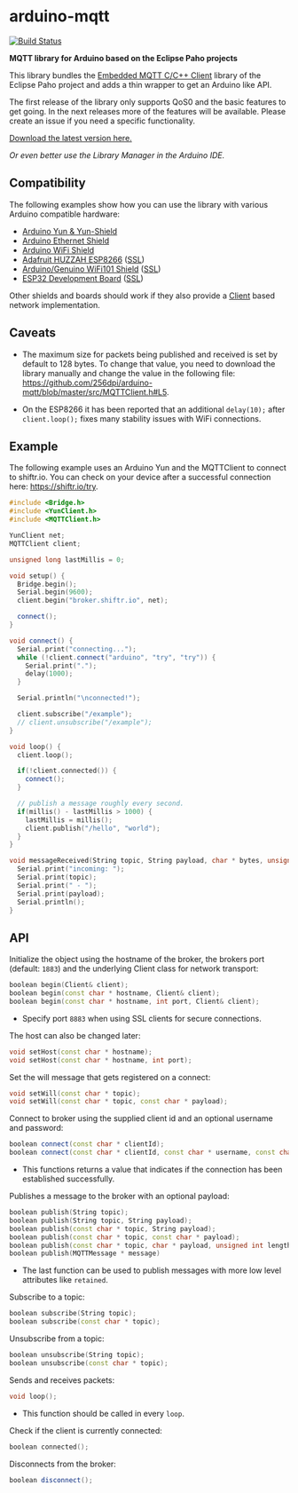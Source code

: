# arduino-mqtt

[![Build Status](https://travis-ci.org/256dpi/arduino-mqtt.svg?branch=master)](https://travis-ci.org/256dpi/arduino-mqtt)

**MQTT library for Arduino based on the Eclipse Paho projects**

This library bundles the [Embedded MQTT C/C++ Client](https://eclipse.org/paho/clients/c/embedded/) library of the Eclipse Paho project and adds a thin wrapper to get an Arduino like API.

The first release of the library only supports QoS0 and the basic features to get going. In the next releases more of the features will be available. Please create an issue if you need a specific functionality.

[Download the latest version here.](https://github.com/256dpi/arduino-mqtt/releases)

*Or even better use the Library Manager in the Arduino IDE.*

## Compatibility

The following examples show how you can use the library with various Arduino compatible hardware:

- [Arduino Yun & Yun-Shield](https://github.com/256dpi/arduino-mqtt/blob/master/examples/ArduinoYun_MQTTClient/ArduinoYun_MQTTClient.ino)
- [Arduino Ethernet Shield](https://github.com/256dpi/arduino-mqtt/blob/master/examples/ArduinoEthernetShield/ArduinoEthernetShield.ino)
- [Arduino WiFi Shield](https://github.com/256dpi/arduino-mqtt/blob/master/examples/ArduinoWiFiShield/ArduinoWiFiShield.ino)
- [Adafruit HUZZAH ESP8266](https://github.com/256dpi/arduino-mqtt/blob/master/examples/AdafruitHuzzahESP8266/AdafruitHuzzahESP8266.ino) ([SSL](https://github.com/256dpi/arduino-mqtt/blob/master/examples/AdafruitHuzzahESP8266_SSL/AdafruitHuzzahESP8266_SSL.ino))
- [Arduino/Genuino WiFi101 Shield](https://github.com/256dpi/arduino-mqtt/blob/master/examples/ArduinoWiFi101/ArduinoWiFi101.ino) ([SSL](https://github.com/256dpi/arduino-mqtt/blob/master/examples/ArduinoWiFi101_SSL/ArduinoWiFi101_SSL.ino))
- [ESP32 Development Board](https://github.com/256dpi/arduino-mqtt/blob/master/examples/ESP32DevelopmentBoard/ESP32DevelopmentBoard.ino) ([SSL](https://github.com/256dpi/arduino-mqtt/blob/master/examples/ESP32DevelopmentBoard_SSL/ESP32DevelopmentBoard_SSL.ino))

Other shields and boards should work if they also provide a [Client](https://www.arduino.cc/en/Reference/ClientConstructor) based network implementation.

## Caveats

- The maximum size for packets being published and received is set by default to 128 bytes. To change that value, you need to download the library manually and change the value in the following file: https://github.com/256dpi/arduino-mqtt/blob/master/src/MQTTClient.h#L5.

- On the ESP8266 it has been reported that an additional `delay(10);` after `client.loop();` fixes many stability issues with WiFi connections.

## Example

The following example uses an Arduino Yun and the MQTTClient to connect to shiftr.io. You can check on your device after a successful connection here: <https://shiftr.io/try>.

```c++
#include <Bridge.h>
#include <YunClient.h>
#include <MQTTClient.h>

YunClient net;
MQTTClient client;

unsigned long lastMillis = 0;

void setup() {
  Bridge.begin();
  Serial.begin(9600);
  client.begin("broker.shiftr.io", net);

  connect();
}

void connect() {
  Serial.print("connecting...");
  while (!client.connect("arduino", "try", "try")) {
    Serial.print(".");
    delay(1000);
  }

  Serial.println("\nconnected!");

  client.subscribe("/example");
  // client.unsubscribe("/example");
}

void loop() {
  client.loop();

  if(!client.connected()) {
    connect();
  }

  // publish a message roughly every second.
  if(millis() - lastMillis > 1000) {
    lastMillis = millis();
    client.publish("/hello", "world");
  }
}

void messageReceived(String topic, String payload, char * bytes, unsigned int length) {
  Serial.print("incoming: ");
  Serial.print(topic);
  Serial.print(" - ");
  Serial.print(payload);
  Serial.println();
}
```

## API

Initialize the object using the hostname of the broker, the brokers port (default: `1883`) and the underlying Client class for network transport:

```c++
boolean begin(Client& client);
boolean begin(const char * hostname, Client& client);
boolean begin(const char * hostname, int port, Client& client);
```

- Specify port `8883` when using SSL clients for secure connections.

The host can also be changed later:

```c++
void setHost(const char * hostname);
void setHost(const char * hostname, int port);
```

Set the will message that gets registered on a connect:

```c++
void setWill(const char * topic);
void setWill(const char * topic, const char * payload);
```

Connect to broker using the supplied client id and an optional username and password:

```c++
boolean connect(const char * clientId);
boolean connect(const char * clientId, const char * username, const char * password);
```

- This functions returns a value that indicates if the connection has been established successfully.

Publishes a message to the broker with an optional payload:

```c++
boolean publish(String topic);
boolean publish(String topic, String payload);
boolean publish(const char * topic, String payload);
boolean publish(const char * topic, const char * payload);
boolean publish(const char * topic, char * payload, unsigned int length);
boolean publish(MQTTMessage * message)
```

- The last function can be used to publish messages with more low level attributes like `retained`.

Subscribe to a topic:

```c++
boolean subscribe(String topic);
boolean subscribe(const char * topic);
```

Unsubscribe from a topic:

```c++
boolean unsubscribe(String topic);
boolean unsubscribe(const char * topic);
```

Sends and receives packets:

```c++
void loop();
```

- This function should be called in every `loop`.

Check if the client is currently connected:

```c++
boolean connected();
```

Disconnects from the broker:

```c++
boolean disconnect();
```
